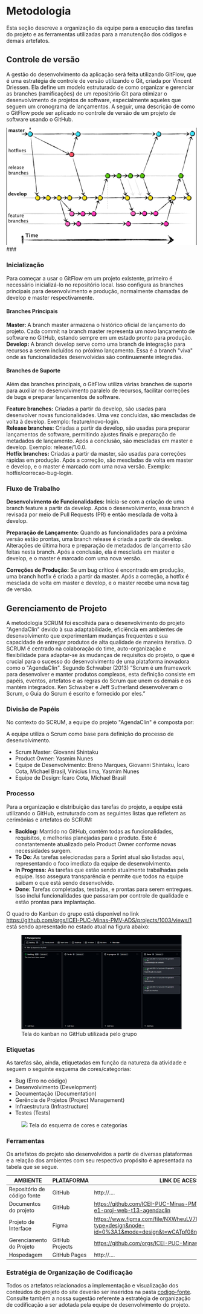 
# Metodologia

Esta seção descreve a organização da equipe para a execução das tarefas do projeto e as ferramentas utilizadas para a manutenção dos códigos e demais artefatos.


## Controle de versão
A gestão do desenvolvimento da aplicação será feita utilizando
GitFlow, que é uma estratégia de controle de versão 
utilizando o Git, criada por Vincent Driessen. Ela define um modelo estruturado de como organizar e gerenciar as 
branches (ramificações) de um repositório Git para otimizar o desenvolvimento de projetos de software,
especialmente aqueles que seguem um cronograma de lançamentos.
A seguir, uma descrição de como o GitFlow pode ser aplicado no controle de versão de um projeto de software usando o GitHub.

![img_7.png](img_7.png)###


### Inicialização

Para começar a usar o GitFlow em um projeto existente, primeiro é necessário inicializá-lo no repositório local. Isso configura as branches principais para desenvolvimento e produção, normalmente chamadas de develop e master respectivamente.

#### Branches Principais

<b> Master: </b> A branch master armazena o histórico oficial de lançamento do projeto. Cada commit na branch master 
representa um novo lançamento de software no GitHub, estando sempre em um estado pronto para produção.<br>
<b> Develop:</b> A branch develop serve como uma branch de integração para recursos a serem incluídos no próximo 
lançamento.
Essa é a branch "viva" onde as funcionalidades desenvolvidas são continuamente integradas.

#### Branches de Suporte

Além das branches principais, o GitFlow utiliza várias branches de suporte para auxiliar no desenvolvimento paralelo de recursos, facilitar correções de bugs e preparar lançamentos de software.

<b>Feature branches:</b> Criadas a partir da develop, são usadas para desenvolver novas funcionalidades. Uma vez 
concluídas, são mescladas de volta à develop. Exemplo: feature/novo-login. <br>
<b>Release branches:</b> Criadas a partir da develop, são usadas para preparar lançamentos de software, permitindo 
ajustes finais e preparação de metadados de lançamento. Após a conclusão, são mescladas em master e develop. Exemplo: release/1.0.0.
<br><b>Hotfix branches:</b> Criadas a partir da master, são usadas para correções rápidas em produção. Após a correção, são 
mescladas de volta em master e develop, e o master é marcado com uma nova versão. Exemplo: hotfix/correcao-bug-login.

### Fluxo de Trabalho

<b>Desenvolvimento de Funcionalidades:</b> Inicia-se com a criação de uma branch feature a partir da develop. Após o 
desenvolvimento, essa branch é revisada por meio de Pull Requests (PR) e então mesclada de volta à develop.

<b>Preparação de Lançamento:</b> Quando as funcionalidades para a próxima versão estão prontas, uma branch release é 
criada a partir da develop. Alterações de última hora e preparação de metadados de lançamento são feitas nesta branch. Após a conclusão, ela é mesclada em master e develop, e o master é marcado com uma nova versão.

<b>Correções de Produção:</b> Se um bug crítico é encontrado em produção, uma branch hotfix é criada a partir da master. Após a correção, a hotfix é mesclada de volta em master e develop, e o master recebe uma nova tag de versão.

## Gerenciamento de Projeto
A metodologia SCRUM foi escolhida para o desenvolvimento do projeto "AgendaClin" devido à sua adaptabilidade, eficiência em ambientes de desenvolvimento que experimentam mudanças frequentes e sua capacidade de entregar produtos de alta qualidade de maneira iterativa. O SCRUM é centrado na colaboração do time, auto-organização e flexibilidade para adaptar-se às mudanças de requisitos do projeto, o que é crucial para o sucesso do desenvolvimento de uma plataforma inovadora como o "AgendaClin". Segundo Schwaber (2013)
“Scrum é um framework para desenvolver e manter produtos complexos, esta definição consiste em papéis, eventos, artefatos e as regras do Scrum que unem os demais e os mantém integrados. Ken Schwaber e Jeff Sutherland desenvolveram o Scrum, o Guia do Scrum é escrito e fornecido por eles.”

### Divisão de Papéis
No contexto do SCRUM, a equipe do projeto "AgendaClin" é composta por:

A equipe utiliza o Scrum como base para definição do processo de desenvolvimento.

- Scrum Master: Giovanni Shintaku
- Product Owner: Yasmim Nunes
- Equipe de Desenvolvimento: Breno Marques, Giovanni Shintaku, Ícaro Cota, Michael  Brasil, Vinicius lima, Yasmim Nunes
- Equipe de Design: Ícaro Cota, Michael  Brasil

### Processo

Para a organização e distribuição das tarefas do projeto, a equipe está utilizando o GitHub, estruturado com as seguintes listas que refletem as cerimônias e artefatos do SCRUM:

- <b>Backlog:</b> Mantido no GitHub, contém todas as funcionalidades, requisitos, e melhorias planejadas para o produto. 
  Este é constantemente atualizado pelo Product Owner conforme novas necessidades surgem.  
- <b>To Do:</b> As tarefas selecionadas para a Sprint atual são listadas aqui, representando o foco imediato da equipe de desenvolvimento.
- <b>In Progress:</b> As tarefas que estão sendo atualmente trabalhadas pela equipe. Isso assegura transparência e permite 
  que todos na equipe saibam o que está sendo desenvolvido. 
- <b>Done</b>: Tarefas completadas, testadas, e prontas para serem entregues. Isso inclui funcionalidades que 
  passaram por controle de qualidade e estão prontas para implantação. <br>

O quadro do Kanban do grupo está disponível no link https://github.com/orgs/ICEI-PUC-Minas-PMV-ADS/projects/1003/views/1
está sendo apresentado no estado atual na figura abaixo:
<figure> 
  <img src="https://raw.githubusercontent.com/ICEI-PUC-Minas-PMV-ADS/pmv-ads-2024-1-e1-proj-web-t13-agendaclin/main/documentos/img/Captura%20de%20tela%202024-04-10%20094231.png">
    <figcaption>Tela do kanban no GitHub utilizada pelo grupo</figcaption>
</figure>

### Etiquetas
<p>As tarefas são, ainda, etiquetadas em função da natureza da atividade e seguem o seguinte esquema de cores/categorias:</p>

<ul>
  <li>Bug (Erro no código)</li>
  <li>Desenvolvimento (Development)</li>
  <li>Documentação (Documentation)</li>
  <li>Gerência de Projetos (Project Management)</li>
  <li>Infraestrutura (Infrastructure)</li>
  <li>Testes (Tests)</li>
</ul>

<figure> 
  <img src="https://user-images.githubusercontent.com/100447878/164068979-9eed46e1-9b44-461e-ab88-c2388e6767a1.png"
    <figcaption> Tela do esquema de cores e categorias</figcaption>
</figure>
  
### Ferramentas

<!--[Descreva aqui as ferramentas empregadas no projeto e os ambiente de trabalho utilizados pela  equipe para 
desenvolvê-lo. Abrange a relação de ambientes utilizados, a estrutura para gestão do código fonte, além da definição 
do processo e ferramenta através dos quais a equipe se organiza (Gestão de Times).]-->

Os artefatos do projeto são desenvolvidos a partir de diversas plataformas e a relação dos ambientes com seu respectivo propósito é apresentada na tabela que se segue.

| AMBIENTE                            | PLATAFORMA                         | LINK DE ACESSO                         |
|-------------------------------------|------------------------------------|----------------------------------------|
| Repositório de código fonte         | GitHub                             | http://....                            |
| Documentos do projeto               | GitHub                             | https://github.com/ICEI-PUC-Minas-PMV-ADS/pmv-ads-2024-1-e1-proj-web-t13-agendaclin                           |
| Projeto de Interface                | Figma                              | https://www.figma.com/file/NXWheuLV7lRZKXkaibOAVK/AgendaClin?type=design&node-id=0%3A1&mode=design&t=wCATpf08njL16Vfl-1                           |
| Gerenciamento do Projeto            | GitHub Projects                    | https://github.com/orgs/ICEI-PUC-Minas-PMV-ADS/projects/1003                            |
| Hospedagem                          | GitHub Pages                       | http://....                            |


### Estratégia de Organização de Codificação 

Todos os artefatos relacionados a implementação e visualização dos conteúdos do projeto do site deverão ser inseridos na pasta [codigo-fonte](http://https://github.com/ICEI-PUC-Minas-PMV-ADS/WebApplicationProject-Template-v2/tree/main/codigo-fonte). Consulte também a nossa sugestão referente a estratégia de organização de codificação a ser adotada pela equipe de desenvolvimento do projeto.
